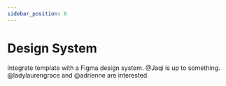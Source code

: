 ```yaml
---
sidebar_position: 6
---
```


# Design System

Integrate template with a Figma design system. @Jaqi is up to something. @ladylaurengrace and @adrienne are interested.
